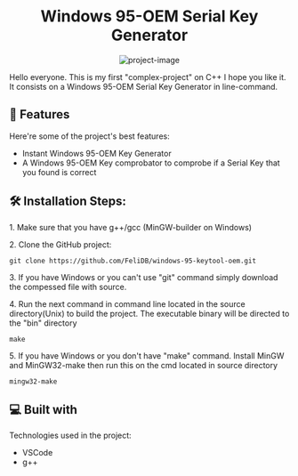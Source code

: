 <h1 align="center" id="title">Windows 95-OEM Serial Key Generator</h1>

<p align="center"><img src="https://winworldpc.com/res/img/screenshots/0d3b7496a121c9936c275ecdccffaf5e264615710a8165e2ef5f9fbe60d0d31c.jpg" alt="project-image"></p>

<p id="description">Hello everyone. This is my first "complex-project" on C++ I hope you like it. It consists on a Windows 95-OEM Serial Key Generator in line-command.</p>

  
  
<h2>🧐 Features</h2>

Here're some of the project's best features:

*   Instant Windows 95-OEM Key Generator
*   A Windows 95-OEM Key comprobator to comprobe if a Serial Key that you found is correct

<h2>🛠️ Installation Steps:</h2>

<p>1. Make sure that you have g++/gcc (MinGW-builder on Windows)</p>

<p>2. Clone the GitHub project:</p>

```
git clone https://github.com/FeliDB/windows-95-keytool-oem.git
```

<p>3. If you have Windows or you can't use "git" command simply download the compessed file with source.</p>

<p>4. Run the next command in command line located in the source directory(Unix) to build the project. The executable binary will be directed to the "bin" directory</p>

```
make
```

<p>5. If you have Windows or you don't have "make" command. Install MinGW and MinGW32-make then run this on the cmd located in source directory</p>

```
mingw32-make
```

  
  
<h2>💻 Built with</h2>

Technologies used in the project:

*   VSCode
*   g++
